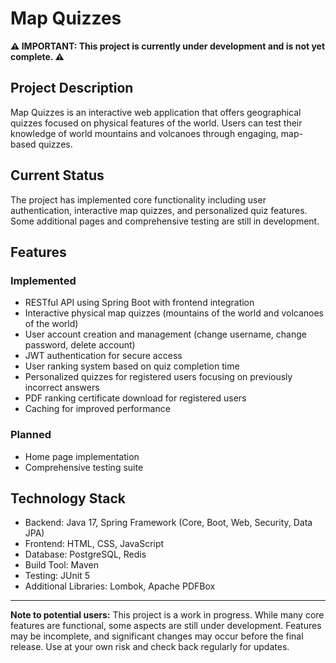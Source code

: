 # Map Quizzes

**⚠️ IMPORTANT: This project is currently under development and is not yet complete. ⚠️**

## Project Description

Map Quizzes is an interactive web application that offers geographical quizzes focused on physical features of the world. Users can test their knowledge of world mountains and volcanoes through engaging, map-based quizzes.

## Current Status

The project has implemented core functionality including user authentication, interactive map quizzes, and personalized quiz features. Some additional pages and comprehensive testing are still in development.

## Features

### Implemented
- RESTful API using Spring Boot with frontend integration
- Interactive physical map quizzes (mountains of the world and volcanoes of the world)
- User account creation and management (change username, change password, delete account)
- JWT authentication for secure access
- User ranking system based on quiz completion time
- Personalized quizzes for registered users focusing on previously incorrect answers
- PDF ranking certificate download for registered users
- Caching for improved performance

### Planned
- Home page implementation
- Comprehensive testing suite

## Technology Stack

- Backend: Java 17, Spring Framework (Core, Boot, Web, Security, Data JPA)
- Frontend: HTML, CSS, JavaScript
- Database: PostgreSQL, Redis
- Build Tool: Maven
- Testing: JUnit 5
- Additional Libraries: Lombok, Apache PDFBox
---

**Note to potential users:**
This project is a work in progress. While many core features are functional, some aspects are still under development. Features may be incomplete, and significant changes may occur before the final release. Use at your own risk and check back regularly for updates.
